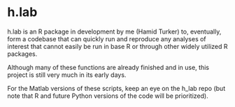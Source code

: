 # h.lab

h.lab is an R package in development by me (Hamid Turker) to, eventually, form a codebase that can quickly run and reproduce any analyses of interest that cannot easily be run in base R or through other widely utilized R packages.

Although many of these functions are already finished and in use, this project is still very much in its early days.

For the Matlab versions of these scripts, keep an eye on the h_lab repo (but note that R and future Python versions of the code will be prioritized).

